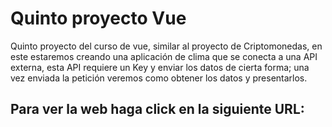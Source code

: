 # Quinto proyecto Vue

Quinto proyecto del curso de vue, similar al proyecto de Criptomonedas, en este estaremos creando una aplicación de clima que se conecta a una API externa, esta API requiere un Key y enviar los datos de cierta forma; una vez enviada la petición veremos como obtener los datos y presentarlos.

## Para ver la web haga click en la siguiente URL:

